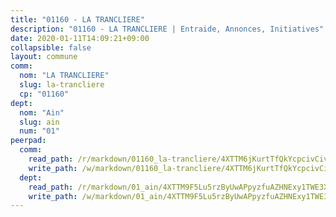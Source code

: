 ```yaml
---
title: "01160 - LA TRANCLIERE"
description: "01160 - LA TRANCLIERE | Entraide, Annonces, Initiatives"
date: 2020-01-11T14:09:21+09:00
collapsible: false
layout: commune
comm:
  nom: "LA TRANCLIERE"
  slug: la-trancliere
  cp: "01160"
dept:
  nom: "Ain"
  slug: ain
  num: "01"
peerpad:
  comm:
    read_path: /r/markdown/01160_la-trancliere/4XTTM6jKurtTfQkYcpcivCivFhqRBsjczwYN6osxv5ihfC77D
    write_path: /w/markdown/01160_la-trancliere/4XTTM6jKurtTfQkYcpcivCivFhqRBsjczwYN6osxv5ihfC77D-K3TgTygejd2rhxk1BdGeY3ahQN5LFhjieEi4MbQDysagLq6ti5emJ1mkpgWi78WACgjFSiy1FGVkJsvnrgnZYfVB129hVqbFckXHvczvWYTcq4QNw3crFVLDnQ6deUsq2CW5QXvf
  dept:
    read_path: /r/markdown/01_ain/4XTTM9F5Lu5rzByUwAPpyzfuAZHNExy1TWE3X3wiTrPFfiAJr
    write_path: /w/markdown/01_ain/4XTTM9F5Lu5rzByUwAPpyzfuAZHNExy1TWE3X3wiTrPFfiAJr-K3TgUnxzeFoJA4CB58vXNvKXURJneTNZHUsypAQGicGiZu7AS2sPbjspGpj7s3MmMv58YhkLaSUMQMHaiKAfoMv6wF36Urxbqqh8MmnXpnKkbVhnAishABEkMRAiyAt8GGJ1Jer2
---
```


